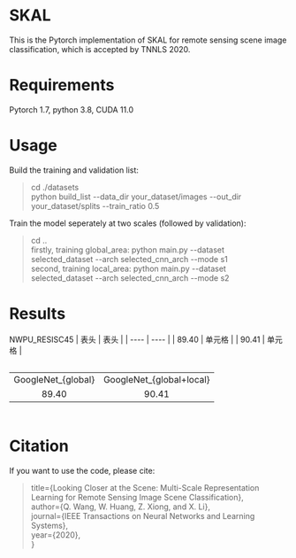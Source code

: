 # SKAL
This is the Pytorch implementation of SKAL for remote sensing scene image classification, which is accepted by TNNLS 2020.

# Requirements
Pytorch 1.7, python 3.8, CUDA 11.0  

# Usage
Build the training and validation list:
> cd ./datasets  
> python build_list  --data_dir your_dataset/images  --out_dir your_dataset/splits  --train_ratio 0.5  

Train the model seperately at two scales (followed by validation):  
> cd ..  
> firstly, training global_area: python main.py  --dataset selected_dataset  --arch selected_cnn_arch  --mode s1  
> second, training local_area:   python main.py  --dataset selected_dataset  --arch selected_cnn_arch  --mode s2  

# Results
NWPU_RESISC45
|  表头   | 表头  |
|  ----  | ----  |
| 89.40  | 单元格 |
| 90.41  | 单元格 |

<table border="0.5px" align="left" bordercolor="black" width="80%" height="100px">
    <tr align="center">
        <td>GoogleNet_{global}</td>
        <td>GoogleNet_{global+local}</td>
    </tr>
    <tr align="center">
        <td>89.40</td>
        <td>90.41</td>
    </tr>
</table>  

# Citation
If you want to use the code, please cite: 
> title={Looking Closer at the Scene: Multi-Scale Representation Learning for Remote Sensing Image Scene Classification},  
> author={Q. Wang, W. Huang, Z. Xiong, and X. Li},  
> journal={IEEE Transactions on Neural Networks and Learning Systems},  
> year={2020},  
> }
